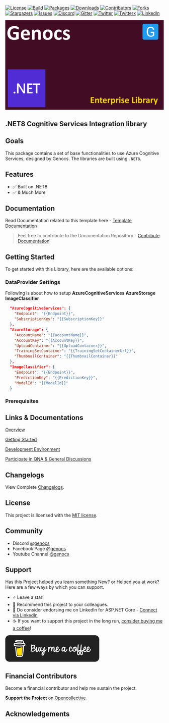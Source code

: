 <!-- PROJECT SHIELDS -->
[![License][license-shield]][license-url]
[![Build][build-shield]][build-url]
[![Packages][package-shield]][package-url]
[![Downloads][downloads-shield]][downloads-url]
[![Contributors][contributors-shield]][contributors-url]
[![Forks][forks-shield]][forks-url]
[![Stargazers][stars-shield]][stars-url]
[![Issues][issues-shield]][issues-url]
[![Discord][discord-shield]][discord-url]
[![Gitter][gitter-shield]][gitter-url]
[![Twitter][twitter-shield]][twitter-url]
[![Twitterx][twitterx-shield]][twitterx-url]
[![LinkedIn][linkedin-shield]][linkedin-url]

[license-shield]: https://img.shields.io/github/license/Genocs/form-recognizer?color=2da44e&style=flat-square
[license-url]: https://github.com/Genocs/form-recognizer/blob/main/LICENSE
[build-shield]: https://github.com/Genocs/form-recognizer/actions/workflows/build_and_test.yml/badge.svg?branch=main
[build-url]: https://github.com/Genocs/form-recognizer/actions/workflows/build_and_test.yml
[package-shield]: https://img.shields.io/badge/nuget-v.5.0.1-blue?&label=latests&logo=nuget
[package-url]: https://github.com/Genocs/form-recognizer/actions/workflows/build_and_test.yml
[downloads-shield]: https://img.shields.io/nuget/dt/Genocs.Microservice.Template.svg?color=2da44e&label=downloads&logo=nuget
[downloads-url]: https://www.nuget.org/packages/Genocs.Microservice.Template
[contributors-shield]: https://img.shields.io/github/contributors/Genocs/form-recognizer.svg?style=flat-square
[contributors-url]: https://github.com/Genocs/form-recognizer/graphs/contributors
[forks-shield]: https://img.shields.io/github/forks/Genocs/form-recognizer?style=flat-square
[forks-url]: https://github.com/Genocs/form-recognizer/network/members
[stars-shield]: https://img.shields.io/github/stars/Genocs/form-recognizer.svg?style=flat-square
[stars-url]: https://img.shields.io/github/stars/Genocs/form-recognizer?style=flat-square
[issues-shield]: https://img.shields.io/github/issues/Genocs/form-recognizer?style=flat-square
[issues-url]: https://github.com/Genocs/form-recognizer/issues
[discord-shield]: https://img.shields.io/discord/1106846706512953385?color=%237289da&label=Discord&logo=discord&logoColor=%237289da&style=flat-square
[discord-url]: https://discord.com/invite/fWwArnkV
[gitter-shield]: https://img.shields.io/badge/chat-on%20gitter-blue.svg
[gitter-url]: https://gitter.im/genocs/
[twitter-shield]: https://img.shields.io/twitter/follow/genocs?color=1DA1F2&label=Twitter&logo=Twitter&style=flat-square
[twitter-url]: https://twitter.com/genocs
[linkedin-shield]: https://img.shields.io/badge/-LinkedIn-black.svg?style=flat-square&logo=linkedin&colorB=555
[linkedin-url]: https://www.linkedin.com/in/giovanni-emanuele-nocco-b31a5169/
[twitterx-shield]: https://img.shields.io/twitter/url/https/twitter.com/genocs.svg?style=social
[twitterx-url]: https://twitter.com/genocs


![.NET template banner](https://raw.githubusercontent.com/Genocs/form-recognizer/main/assets/genocs-library-logo.png ".NET template banner")

## .NET8 Cognitive Services Integration library

## Goals

This package contains a set of base functionalities to use Azure Cognitive Services, designed by Genocs.
The libraries are built using `.NET8`.


## Features

- :white_check_mark: Built on .NET8
- :white_check_mark: & Much More

## Documentation

Read Documentation related to this template here - [Template Documentation](https://genocs-blog.netlify.app/form-recognizer/)

> Feel free to contribute to the Documentation Repository - [Contribute Documentation](https://github.com/Genocs/genocs-library-docs)

## Getting Started

To get started with this Library, here are the available options:

### DataProvider Settings
Following is about how to setup **AzureCognitiveServices** **AzureStorage** **ImageClassifier**

``` json
  "AzureCognitiveServices": {
    "Endpoint": "{{Endpoint}}",
    "SubscriptionKey": "{{SubscriptionKey}}"
  },
  "AzureStorage": {
    "AccountName": "{{accountName}}",
    "AccountKey": "{{AccountKey}}",
    "UploadContainer": "{{UploadContainer}}",
    "TrainingSetContainer": "{{TrainingSetContainerUrl}}",
    "ThumbnailContainer": "{{ThumbnailContainer}}"
  },
  "ImageClassifier": {
    "Endpoint": "{{Endpoint}}",
    "PredictionKey": "{{PredictionKey}}",
    "ModelId": "{{ModelId}}"
  }

```


### Prerequisites




## Links & Documentations

[Overview](https://https://genocs-blog.netlify.app/form-recognizer/general/overview/)

[Getting Started](https://https://genocs-blog.netlify.app/form-recognizer/general/getting-started/)

[Development Environment](https://https://genocs-blog.netlify.app/form-recognizer/general/development-environment/)

[Participate in QNA & General Discussions](https://github.com/Genocs/form-recognizer/discussions)

## Changelogs

View Complete [Changelogs](https://github.com/Genocs/form-recognizer/blob/main/CHANGELOG.md).

## License

This project is licensed with the [MIT license](LICENSE).


## Community

- Discord [@genocs](https://discord.com/invite/fWwArnkV)
- Facebook Page [@genocs](https://facebook.com/Genocs)
- Youtube Channel [@genocs](https://youtube.com/c/genocs)

## Support

Has this Project helped you learn something New? or Helped you at work?
Here are a few ways by which you can support.

- ⭐ Leave a star!
- 🥇 Recommend this project to your colleagues.
- 🦸 Do consider endorsing me on LinkedIn for ASP.NET Core - [Connect via LinkedIn](https://www.linkedin.com/in/giovanni-emanuele-nocco-b31a5169/)
- ☕ If you want to support this project in the long run, [consider buying me a coffee](https://www.buymeacoffee.com/genocs)!


[![buy-me-a-coffee](https://raw.githubusercontent.com/Genocs/form-recognizer/main/assets/buy-me-a-coffee.png "buy me a coffee")](https://www.buymeacoffee.com/genocs)

## Financial Contributors

Become a financial contributor and help me sustain the project.

**Support the Project** on [Opencollective](https://opencollective.com/genocs)

## Acknowledgements

